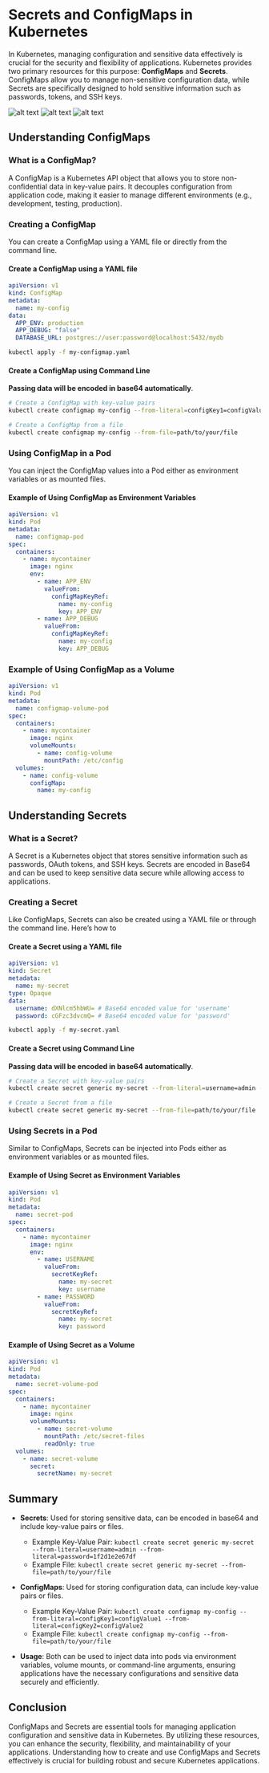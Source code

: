 # Secrets and ConfigMaps in Kubernetes

In Kubernetes, managing configuration and sensitive data effectively is crucial for the security and flexibility of applications. Kubernetes provides two primary resources for this purpose: **ConfigMaps** and **Secrets**. ConfigMaps allow you to manage non-sensitive configuration data, while Secrets are specifically designed to hold sensitive information such as passwords, tokens, and SSH keys.

![alt text](images/local-volumes-1.png)
![alt text](images/local-volumes-3.png)
![alt text](images/local-volumes-2.png)

## Understanding ConfigMaps

### What is a ConfigMap?

A ConfigMap is a Kubernetes API object that allows you to store non-confidential data in key-value pairs. It decouples configuration from application code, making it easier to manage different environments (e.g., development, testing, production).

### Creating a ConfigMap

You can create a ConfigMap using a YAML file or directly from the command line.

#### Create a ConfigMap using a YAML file

```yaml
apiVersion: v1
kind: ConfigMap
metadata:
  name: my-config
data:
  APP_ENV: production
  APP_DEBUG: "false"
  DATABASE_URL: postgres://user:password@localhost:5432/mydb
```

```bash
kubectl apply -f my-configmap.yaml
```

#### Create a ConfigMap using Command Line

**Passing data will be encoded in base64 automatically**.

```bash
# Create a ConfigMap with key-value pairs
kubectl create configmap my-config --from-literal=configKey1=configValue1 --from-literal=configKey2=configValue2

# Create a ConfigMap from a file
kubectl create configmap my-config --from-file=path/to/your/file
```

### Using ConfigMap in a Pod

You can inject the ConfigMap values into a Pod either as environment variables or as mounted files.

#### Example of Using ConfigMap as Environment Variables

```yaml
apiVersion: v1
kind: Pod
metadata:
  name: configmap-pod
spec:
  containers:
    - name: mycontainer
      image: nginx
      env:
        - name: APP_ENV
          valueFrom:
            configMapKeyRef:
              name: my-config
              key: APP_ENV
        - name: APP_DEBUG
          valueFrom:
            configMapKeyRef:
              name: my-config
              key: APP_DEBUG
```

### Example of Using ConfigMap as a Volume

```yaml
apiVersion: v1
kind: Pod
metadata:
  name: configmap-volume-pod
spec:
  containers:
    - name: mycontainer
      image: nginx
      volumeMounts:
        - name: config-volume
          mountPath: /etc/config
  volumes:
    - name: config-volume
      configMap:
        name: my-config
```

## Understanding Secrets

### What is a Secret?

A Secret is a Kubernetes object that stores sensitive information such as passwords, OAuth tokens, and SSH keys. Secrets are encoded in Base64 and can be used to keep sensitive data secure while allowing access to applications.

### Creating a Secret

Like ConfigMaps, Secrets can also be created using a YAML file or through the command line.
Here’s how to

#### Create a Secret using a YAML file

```yaml
apiVersion: v1
kind: Secret
metadata:
  name: my-secret
type: Opaque
data:
  username: dXNlcm5hbWU= # Base64 encoded value for 'username'
  password: cGFzc3dvcmQ= # Base64 encoded value for 'password'
```

```bash
kubectl apply -f my-secret.yaml
```

#### Create a Secret using Command Line

**Passing data will be encoded in base64 automatically**.

```bash
# Create a Secret with key-value pairs
kubectl create secret generic my-secret --from-literal=username=admin --from-literal=password=1f2d1e2e67df

# Create a Secret from a file
kubectl create secret generic my-secret --from-file=path/to/your/file
```

### Using Secrets in a Pod

Similar to ConfigMaps, Secrets can be injected into Pods either as environment variables or as mounted files.

#### Example of Using Secret as Environment Variables

```yaml
apiVersion: v1
kind: Pod
metadata:
  name: secret-pod
spec:
  containers:
    - name: mycontainer
      image: nginx
      env:
        - name: USERNAME
          valueFrom:
            secretKeyRef:
              name: my-secret
              key: username
        - name: PASSWORD
          valueFrom:
            secretKeyRef:
              name: my-secret
              key: password
```

#### Example of Using Secret as a Volume

```yaml
apiVersion: v1
kind: Pod
metadata:
  name: secret-volume-pod
spec:
  containers:
    - name: mycontainer
      image: nginx
      volumeMounts:
        - name: secret-volume
          mountPath: /etc/secret-files
          readOnly: true
  volumes:
    - name: secret-volume
      secret:
        secretName: my-secret
```

## Summary

- **Secrets**: Used for storing sensitive data, can be encoded in base64 and include key-value pairs or files.

  - Example Key-Value Pair: `kubectl create secret generic my-secret --from-literal=username=admin --from-literal=password=1f2d1e2e67df`
  - Example File: `kubectl create secret generic my-secret --from-file=path/to/your/file`

- **ConfigMaps**: Used for storing configuration data, can include key-value pairs or files.

  - Example Key-Value Pair: `kubectl create configmap my-config --from-literal=configKey1=configValue1 --from-literal=configKey2=configValue2`
  - Example File: `kubectl create configmap my-config --from-file=path/to/your/file`

- **Usage**: Both can be used to inject data into pods via environment variables, volume mounts, or command-line arguments, ensuring applications have the necessary configurations and sensitive data securely and efficiently.

## Conclusion

ConfigMaps and Secrets are essential tools for managing application configuration and sensitive data in Kubernetes. By utilizing these resources, you can enhance the security, flexibility, and maintainability of your applications. Understanding how to create and use ConfigMaps and Secrets effectively is crucial for building robust and secure Kubernetes applications.
